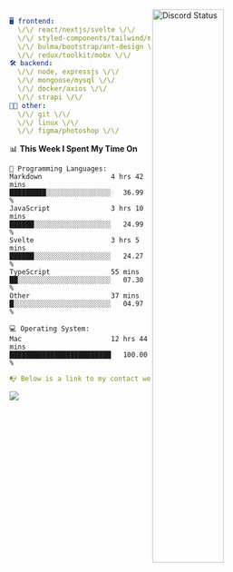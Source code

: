 
<a href="https://discord.com/users/279302975371870218" target="_blank">
    <img width="50%" align="right" alt="Discord Status" src="https://lanyard.cnrad.dev/api/279302975371870218?bg=161B22&borderRadius=5px%205px%200%200&hideTimestamp=true&idleMessage=Just%20chillin%27%20at%20the%20moment&animated=true">
</a>

```yaml
🖥️ frontend: 
  \/\/ react/nextjs/svelte \/\/
  \/\/ styled-components/tailwind/mui/
  \/\/ bulma/bootstrap/ant-design \/\/
  \/\/ redux/toolkit/mobx \/\/
🛠 backend: 
  \/\/ node, expressjs \/\/
  \/\/ mongoose/mysql \/\/
  \/\/ docker/axios \/\/
  \/\/ strapi \/\/
👨‍💻 other: 
  \/\/ git \/\/ 
  \/\/ linux \/\/
  \/\/ figma/photoshop \/\/
```
<!--START_SECTION:waka-->
📊 **This Week I Spent My Time On** 

```text
💬 Programming Languages: 
Markdown                 4 hrs 42 mins       █████████░░░░░░░░░░░░░░░░   36.99 % 
JavaScript               3 hrs 10 mins       ██████░░░░░░░░░░░░░░░░░░░   24.99 % 
Svelte                   3 hrs 5 mins        ██████░░░░░░░░░░░░░░░░░░░   24.27 % 
TypeScript               55 mins             ██░░░░░░░░░░░░░░░░░░░░░░░   07.30 % 
Other                    37 mins             █░░░░░░░░░░░░░░░░░░░░░░░░   04.97 % 

💻 Operating System: 
Mac                      12 hrs 44 mins      █████████████████████████   100.00 % 
```


<!--END_SECTION:waka-->
```yaml
📭 Below is a link to my contact website 
```
<a href="https://mxns.xyz" target="_black"> <img src="https://img.shields.io/badge/website-161B22?style=for-the-badge&logo=About.me&logoColor=white"></img> <a/>
